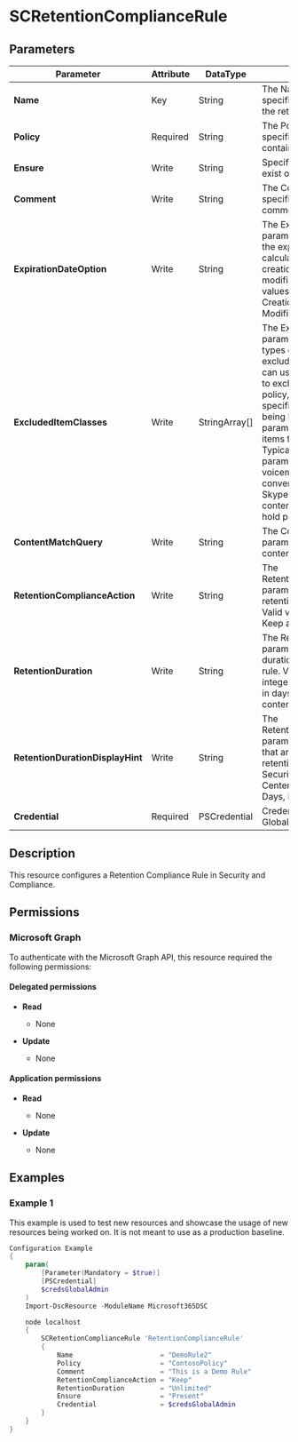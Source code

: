 ﻿# SCRetentionComplianceRule

## Parameters

| Parameter | Attribute | DataType | Description | Allowed Values |
| --- | --- | --- | --- | --- |
| **Name** | Key | String | The Name parameter specifies the unique name of the retention rule. | |
| **Policy** | Required | String | The Policy parameter specifies the policy to contain the rule. | |
| **Ensure** | Write | String | Specify if this rule should exist or not. | `Present`, `Absent` |
| **Comment** | Write | String | The Comment parameter specifies an optional comment. | |
| **ExpirationDateOption** | Write | String | The ExpirationDateOption parameter specifies whether the expiration date is calculated from the content creation date or last modification date. Valid values are: CreationAgeInDays and ModificationAgeInDays. | `CreationAgeInDays`, `ModificationAgeInDays` |
| **ExcludedItemClasses** | Write | StringArray[] | The ExcludedItemClasses parameter specifies the types of messages to exclude from the rule. You can use this parameter only to exclude items from a hold policy, which excludes the specified item class from being held. Using this parameter won't exclude items from deletion policies. Typically, you use this parameter to exclude voicemail messages, IM conversations, and other Skype for Business Online content from being held by a hold policy. | |
| **ContentMatchQuery** | Write | String | The ContentMatchQuery parameter specifies a content search filter. | |
| **RetentionComplianceAction** | Write | String | The RetentionComplianceAction parameter specifies the retention action for the rule. Valid values are: Delete, Keep and KeepAndDelete. | `Delete`, `Keep`, `KeepAndDelete` |
| **RetentionDuration** | Write | String | The RetentionDuration parameter specifies the hold duration for the retention rule. Valid values are: An integer - The hold duration in days, Unlimited - The content is held indefinitely. | |
| **RetentionDurationDisplayHint** | Write | String | The RetentionDurationDisplayHint parameter specifies the units that are used to display the retention duration in the Security and Compliance Center. Valid values are: Days, Months or Years. | `Days`, `Months`, `Years` |
| **Credential** | Required | PSCredential | Credentials of the Exchange Global Admin | |

## Description

This resource configures a Retention Compliance Rule in Security and Compliance.

## Permissions

### Microsoft Graph

To authenticate with the Microsoft Graph API, this resource required the following permissions:

#### Delegated permissions

- **Read**

    - None

- **Update**

    - None

#### Application permissions

- **Read**

    - None

- **Update**

    - None

## Examples

### Example 1

This example is used to test new resources and showcase the usage of new resources being worked on.
It is not meant to use as a production baseline.

```powershell
Configuration Example
{
    param(
        [Parameter(Mandatory = $true)]
        [PSCredential]
        $credsGlobalAdmin
    )
    Import-DscResource -ModuleName Microsoft365DSC

    node localhost
    {
        SCRetentionComplianceRule 'RetentionComplianceRule'
        {
            Name                      = "DemoRule2"
            Policy                    = "ContosoPolicy"
            Comment                   = "This is a Demo Rule"
            RetentionComplianceAction = "Keep"
            RetentionDuration         = "Unlimited"
            Ensure                    = "Present"
            Credential                = $credsGlobalAdmin
        }
    }
}
```

